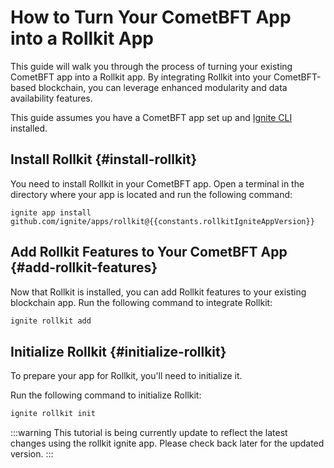 # How to Turn Your CometBFT App into a Rollkit App

This guide will walk you through the process of turning your existing CometBFT app into a Rollkit app. By integrating Rollkit into your CometBFT-based blockchain, you can leverage enhanced modularity and data availability features.

<!-- markdownlint-disable MD033 -->
<script setup>
import Callout from '../.vitepress/components/callout.vue'
import constants from '../.vitepress/constants/constants.js'
</script>

This guide assumes you have a CometBFT app set up and [Ignite CLI](https://docs.ignite.com) installed.

## Install Rollkit {#install-rollkit}

You need to install Rollkit in your CometBFT app. Open a terminal in the directory where your app is located and run the following command:

```bash-vue
ignite app install github.com/ignite/apps/rollkit@{{constants.rollkitIgniteAppVersion}}
```

## Add Rollkit Features to Your CometBFT App {#add-rollkit-features}

Now that Rollkit is installed, you can add Rollkit features to your existing blockchain app. Run the following command to integrate Rollkit:

```bash
ignite rollkit add
```

## Initialize Rollkit {#initialize-rollkit}

To prepare your app for Rollkit, you'll need to initialize it.

Run the following command to initialize Rollkit:

```bash
ignite rollkit init
```

:::warning
This tutorial is being currently update to reflect the latest changes using the rollkit ignite app.
Please check back later for the updated version.
:::

<!-- TODO: update

## Initialize Rollkit CLI Configuration {#initialize-rollkit-cli-configuration}

Next, you'll need to initialize the Rollkit CLI configuration by generating the `rollkit.toml` file. This file is crucial for Rollkit to understand the structure of your rollup.

To create the `rollkit.toml` configuration, use this command:

```bash
rollkit toml init
```

This command sets up the `rollkit.toml` file, where you can further customize configuration parameters as needed.

## Start Your Rollkit App {#start-rollkit-app}

Once everything is configured, you can start your Rollkit-enabled CometBFT app or (simply rollkit app). Use the following command to start your blockchain:

```bash
rollkit start --rollkit.aggregator <insert your flags>
```

## Summary

By following this guide, you've successfully converted your CometBFT app into a Rollkit app.

To learn more about how to config your DA, Sequencing, and Execution, please check out those tutorial sections.

-->
